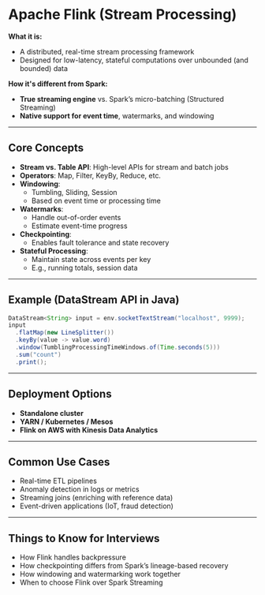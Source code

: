 # Apache Flink (Stream Processing)

**What it is:**
- A distributed, real-time stream processing framework
- Designed for low-latency, stateful computations over unbounded (and bounded) data

**How it's different from Spark:**
- **True streaming engine** vs. Spark’s micro-batching (Structured Streaming)
- **Native support for event time**, watermarks, and windowing

---

## Core Concepts

- **Stream vs. Table API**: High-level APIs for stream and batch jobs
- **Operators**: Map, Filter, KeyBy, Reduce, etc.
- **Windowing**:
  - Tumbling, Sliding, Session
  - Based on event time or processing time
- **Watermarks**:
  - Handle out-of-order events
  - Estimate event-time progress
- **Checkpointing**:
  - Enables fault tolerance and state recovery
- **Stateful Processing**:
  - Maintain state across events per key
  - E.g., running totals, session data

---

## Example (DataStream API in Java)
```java
DataStream<String> input = env.socketTextStream("localhost", 9999);
input
  .flatMap(new LineSplitter())
  .keyBy(value -> value.word)
  .window(TumblingProcessingTimeWindows.of(Time.seconds(5)))
  .sum("count")
  .print();
```

---

## Deployment Options

- **Standalone cluster**
- **YARN / Kubernetes / Mesos**
- **Flink on AWS with Kinesis Data Analytics**

---

## Common Use Cases

- Real-time ETL pipelines
- Anomaly detection in logs or metrics
- Streaming joins (enriching with reference data)
- Event-driven applications (IoT, fraud detection)

---

## Things to Know for Interviews

- How Flink handles backpressure
- How checkpointing differs from Spark’s lineage-based recovery
- How windowing and watermarking work together
- When to choose Flink over Spark Streaming
